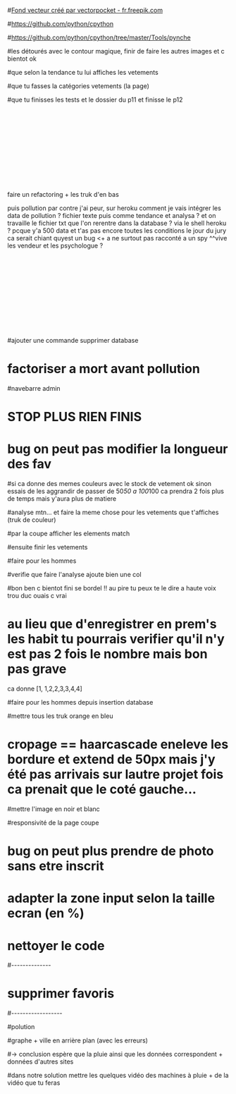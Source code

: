 
#<a href="https://fr.freepik.com/photos-vecteurs-libre/fond">Fond vecteur créé par vectorpocket - fr.freepik.com</a>

#https://github.com/python/cpython

#https://github.com/python/cpython/tree/master/Tools/pynche


#les détourés avec le contour magique, finir de faire les autres images et c bientot ok

#que selon la tendance tu lui affiches les vetements

#que tu fasses la catégories vetements (la page)


#que tu finisses les tests et le dossier du p11 et finisse le p12




<br><br><br><br><br><br><br><br><br><br>

faire un refactoring + les truk d'en bas

puis pollution par contre j'ai peur, sur heroku comment je vais intégrer les data de pollution ? fichier texte puis comme tendance et analysa ? et on travaille le fichier txt que l'on rerentre dans la database ? via le shell heroku ? pcque y'a 500 data et t'as pas encore toutes les conditions le jour du jury ca serait chiant quyest un bug <+ a ne surtout pas racconté a un spy ^^vive les vendeur et les psychologue ?


<br><br><br><br><br><br><br><br><br><br>

#ajouter une commande supprimer database

# factoriser a mort avant pollution

#navebarre admin

# STOP PLUS RIEN FINIS

# bug on peut pas modifier la longueur des fav




#si ca donne des memes couleurs avec le stock de vetement ok sinon essais de les aggrandir de passer de 50*50 a 100*100 ca prendra 2 fois plus de temps mais y'aura plus de matiere

#analyse mtn... et faire la meme chose pour les vetements que t'affiches (truk de couleur)

#par la coupe afficher les elements match

#ensuite finir les vetements

#faire pour les hommes

#verifie que faire l'analyse ajoute bien une col

#bon ben c bientot fini se bordel !! au pire tu peux te le dire a haute voix trou duc ouais c vrai

# au lieu que d'enregistrer en prem's les habit tu pourrais verifier qu'il n'y est pas 2 fois le nombre mais bon pas grave

ca donne [1, 1,2,2,3,3,4,4] 


#faire pour les hommes depuis insertion database 

#mettre tous les truk orange en bleu




# cropage == haarcascade eneleve les bordure et extend de 50px mais j'y été pas arrivais sur lautre projet fois ca prenait que le coté gauche...

#mettre l'image en noir et blanc


#responsivité de la page coupe

# bug on peut plus prendre de photo sans etre inscrit

# adapter la zone input selon la taille ecran (en %)

# nettoyer le code









#--------------



# supprimer favoris



#------------------
























#polution


#graphe + ville en arrière plan (avec les erreurs) 

 #-> conclusion espère que la pluie ainsi que les données correspondent + données d'autres sites
  
#dans notre solution mettre les quelques vidéo des machines à pluie + de la vidéo que tu feras


